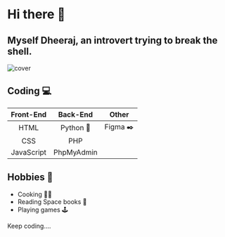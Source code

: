 # Hi there 👋 
## Myself Dheeraj, an introvert trying to break the shell.

![cover](https://user-images.githubusercontent.com/61353080/91749962-ec205e00-ebdf-11ea-85d1-7af95ee90f24.png)



## Coding 	:computer:
| Front-End | Back-End |Other |
|     :---: |         :---: |         :---: |
|   HTML    | Python  :snake:   | Figma :black_nib:  |
| CSS        | PHP      |
| JavaScript   |PhpMyAdmin        |

## Hobbies 	:adult:
* Cooking :cook:
* Reading Space books :green_book:
* Playing games 	:joystick:



Keep coding....
